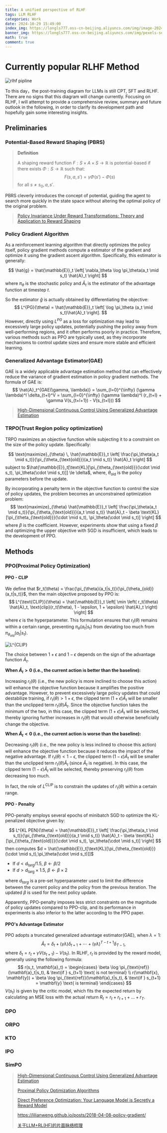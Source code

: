 ```yaml
---
title: A unified perspective of RLHF
tags: LLM RLHF
categories: Work
date: 2024-10-29 15:49:00
index_img: https://longls777.oss-cn-beijing.aliyuncs.com/img/image-20241030133028665.png
banner_img: https://longls777.oss-cn-beijing.aliyuncs.com/img/pexels-sergey-pesterev-69811391-14578422.jpg
math: true
comment: true
---
```


# Currently popular RLHF Method

![rlhf pipline](https://longls777.oss-cn-beijing.aliyuncs.com/img/image-20241030133028665-20241101110743521.png)

To this day，the post-training diagram for LLMs is still CPT, SFT and RLHF. There are no signs that this diagram will change currently. Focusing on RLHF, I will attempt to provide a comprehensive review, summary and future outlook in the following, in order to clarify its development path and hopefully gain some interesting insights.

## Preliminaries

### Potential-Based Reward Shaping (PBRS)

> **Definition**
>
> A shaping reward function $F : S \times A \times S \to \mathbb{R}$ is potential-based if there exists $\Phi : S \to \mathbb{R}$ such that:
> $$
> F(s, a, s') = \gamma \Phi(s') - \Phi(s)
> $$
> for all $s \neq s_0, a, s'$.

PBRS cleverly introduces the concept of potential, guiding the agent to search more quickly in the state space without altering the optimal policy of the original problem.

>[Policy Invariance Under Reward Transformations: Theory and Application to Reward Shaping](https://people.eecs.berkeley.edu/~pabbeel/cs287-fa09/readings/NgHaradaRussell-shaping-ICML1999.pdf)

### Policy Gradient Algorithm

As a reinforcement learning algorithm that directly optimizes the policy itself, policy gradient methods compute a estimator of the gradient and optimize it using the gradient ascent algorithm. Specifically, this estimator is generally:

$$
\hat{g} = \hat{\mathbb{E}}_t \left[ \nabla_\theta \log \pi_\theta(a_t \mid s_t) \hat{A}_t \right]
$$
where $\pi_\theta$ is the stochastic policy and $\hat{A}_t$ is the estimator of the advantage function at timestep $t$. 

So the estimator $\hat{g}$ is actually obtained by differentiating the objective:
$$
L^{PG}(\theta) = \hat{\mathbb{E}}_t \left[ \log \pi_\theta (a_t \mid s_t)\hat{A}_t \right].
$$
However, directly using $L^{PG}$ as a loss for optimization may lead to excessively large policy updates, potentially pushing the policy away from well-performing regions, and it often performs poorly in practice. Therefore, various methods such as PPO are typically used, as they incorporate mechanisms to control update sizes and ensure more stable and efficient learning.

### Generalized Advantage Estimator(GAE)

GAE is a widely applicable advantage estimation method that can effectively reduce the variance of gradient estimation in policy gradient methods. The formula of GAE is:
$$
\hat{A}_t^{GAE(\gamma, \lambda)} = \sum_{l=0}^{\infty} (\gamma \lambda)^l \delta_{t+l}^V = \sum_{l=0}^{\infty} (\gamma \lambda)^l (r_{t+l} + \gamma V(s_{t+l+1}) - V(s_{t+l}))
$$

> [High-Dimensional Continuous Control Using Generalized Advantage Estimation](https://arxiv.org/abs/1506.02438)

### TRPO(Trust Region policy optimization) 

TRPO maximizes an objective function while subjecting it to a constraint on the size of the policy update. Specifically:

$$
\text{maximize}_{\theta} \, \hat{\mathbb{E}}_t \left[ \frac{\pi_\theta(a_t \mid s_t)}{\pi_{\theta_{\text{old}}}(a_t \mid s_t)} \hat{A}_t \right]
$$
subject to $\hat{\mathbb{E}}_t[\text{KL}[\pi_{\theta_{\text{old}}}(\cdot \mid s_t), \pi_\theta(\cdot \mid s_t)]] \le \delta$, where, $\theta_{\text{old}}$ is the policy parameters before the update. 



By incorporating a penalty term in the objective function to control the size of policy updates, the problem becomes an unconstrained optimization problem:
$$
\text{maximize}_{\theta} \hat{\mathbb{E}}_t \left[ \frac{\pi_\theta(a_t \mid s_t)}{\pi_{\theta_{\text{old}}}(a_t \mid s_t)} \hat{A}_t - \beta \text{KL}[\pi_{\theta_{\text{old}}}(\cdot \mid s_t), \pi_\theta(\cdot \mid s_t)] \right]
$$
where $\beta$ is the coefficient. However, experiments show that using a fixed $\beta$ and optimizing the upper objective with SGD is insufficient, which leads to the development of PPO.

## Methods

### PPO(Proximal Policy Optimization)

#### PPO - CLIP

We define that $r_t(\theta) = \frac{\pi_{\theta}(a_t|s_t)}{\pi_{\theta_{old}}(a_t|s_t)}$, then the main objective proposed by PPO  is:
$$
L^{\text{CLIP}}(\theta) = \hat{\mathbb{E}}_t \left[ \min \left( r_t(\theta) \hat{A}_t, \text{clip}(r_t(\theta), 1 - \epsilon, 1 + \epsilon) \hat{A}_t \right) \right]
$$
where $\epsilon$ is the hyperparameter. This formulation ensures that $r_t(\theta)$ remains within a certain range, preventing  $\pi_{\theta}(a_t|s_t)$ from deviating too much from $\pi_{\theta_{old}}(a_t|s_t)$.

![$L^{CLIP}$](https://longls777.oss-cn-beijing.aliyuncs.com/img/image-20241103180514694.png)

The choice between $1 + \epsilon$ and $1 - \epsilon$ depends on the sign of the advantage function $\hat{A}_t$. 

**When $\hat{A}_t > 0$ (i.e., the current action is better than the baseline):** 

Increasing $r_t(\theta)$ (i.e., the new policy is more inclined to choose this action) will enhance the objective function because it amplifies the positive advantage. However, to prevent excessively large policy updates that could destabilize training, if $r_t(\theta) > 1 + \epsilon$, the clipped term $(1 + \epsilon) \hat{A}_t$ will be smaller than the unclipped term $r_t(\theta) \hat{A}_t$. Since the objective function takes the minimum of the two, in this case, the clipped term $(1 + \epsilon) \hat{A}_t$ will be selected, thereby ignoring further increases in $r_t(\theta)$ that would otherwise beneficially change the objective.

**When $\hat{A}_t < 0$ (i.e., the current action is worse than the baseline):**

Decreasing $r_t(\theta)$ (i.e., the new policy is less inclined to choose this action) will enhance the objective function because it reduces the impact of the negative advantage. If $r_t(\theta) < 1 - \epsilon$, the clipped term $(1 - \epsilon) \hat{A}_t$ will be smaller than the unclipped term $r_t(\theta) \hat{A}_t$ (since $\hat{A}_t$ is negative).  In this case, the clipped term $(1 - \epsilon) \hat{A}_t$ will be selected, thereby preserving $r_t(\theta)$ from decreasing too much.

In fact, the role of $L^{\text{CLIP}}$  is to constrain the updates of $r_t(\theta)$ within a certain range.

#### PPO - Penalty

PPO-penalty employs several epochs of minibatch SGD to optimize the KL-penalized objective given by:

$$
L^{KL PEN}(\theta) = \hat{\mathbb{E}}_t \left[ \frac{\pi_\theta(a_t \mid s_t)}{\pi_{\theta_{\text{old}}}(a_t \mid s_t)} \hat{A}_t - \beta \text{KL}[\pi_{\theta_{\text{old}}}(\cdot \mid s_t), \pi_\theta(\cdot \mid s_t)] \right]
$$
then computes $d = \hat{\mathbb{E}}_t[\text{KL}[\pi_{\theta_{\text{old}}}(\cdot \mid s_t),\pi_\theta(\cdot \mid s_t)]]$

- If $d < d_{\text{targ}}/1.5$, $\beta \leftarrow \beta/2$
- If $d > d_{\text{targ}} \times 1.5$, $\beta \leftarrow \beta \times 2$

where $d_{targ}$ is a pre-set hyperparameter used to limit the difference between the current policy and the policy from the previous iteration. The updated $\beta$ is used for the next policy update.

Apparently, PPO-penalty imposes less strict constraints on the magnitude of policy updates compared to PPO-clip, and its performance in experiments is also inferior to the latter according to the PPO paper.

#### PPO's Advantage Estimator

PPO adopts a truncated generalized advantage estimator(GAE), when $\lambda = 1$:
$$
\hat{A}_t = \delta_t + (\gamma \lambda) \delta_{t+1} + \cdots + (\gamma \lambda)^{T-t+1} \delta_{T-1},
$$
where $\delta_t = r_t + \gamma V(s_{t+1}) - V(s_t)$. In RLHF, $r_t$ is provided by the reward model, generally using the following formula:
$$
r(s_t, \mathbf{a}_t) = 
\begin{cases} 
\beta \log \pi_{\text{ref}}(\mathbf{a}_t|s_t), & \text{if } s_{t+1} \text{ is not terminal} \\
r(\mathbf{x}, \mathbf{y}) + \beta \log \pi_{\text{ref}}(\mathbf{a}_t|s_t), & \text{if } s_{t+1} = \mathbf{y} \text{ is terminal}
\end{cases}
$$
$V(s_t)$ is given by the critic model, which fits the expected return by calculating an MSE loss with the actual return $R_t=r_t + r_{t+1} + ... + r_T$.

### DPO

### ORPO

### KTO

### IPO

### SimPO

> [High-Dimensional Continuous Control Using Generalized Advantage Estimation](https://arxiv.org/pdf/1506.02438)
>
> [Proximal Policy Optimization Algorithms](https://arxiv.org/pdf/1707.06347)
>
> [Direct Preference Optimization: Your Language Model is Secretly a Reward Model](https://arxiv.org/pdf/2305.18290)
>
> https://lilianweng.github.io/posts/2018-04-08-policy-gradient/
>
> [关于LLM+RL(HF)的片面脉络梳理](https://zhuanlan.zhihu.com/p/1686790674)